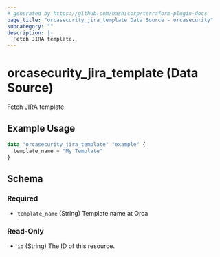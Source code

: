 ```yaml
---
# generated by https://github.com/hashicorp/terraform-plugin-docs
page_title: "orcasecurity_jira_template Data Source - orcasecurity"
subcategory: ""
description: |-
  Fetch JIRA template.
---
```


# orcasecurity_jira_template (Data Source)

Fetch JIRA template.

## Example Usage

```terraform
data "orcasecurity_jira_template" "example" {
  template_name = "My Template"
}
```

<!-- schema generated by tfplugindocs -->
## Schema

### Required

- `template_name` (String) Template name at Orca

### Read-Only

- `id` (String) The ID of this resource.


